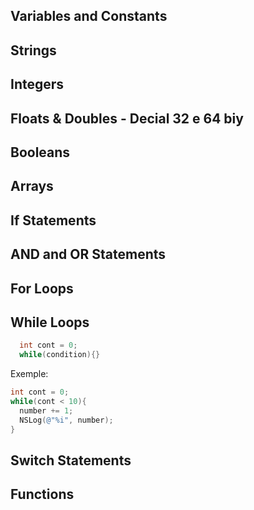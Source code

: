 ## **Variables and Constants**

## **Strings**

## **Integers**

## **Floats & Doubles - Decial 32 e 64 biy**

## **Booleans**

## **Arrays**

## **If Statements**

## **AND and OR Statements**

## **For Loops**

## **While Loops**
```objective-c
  int cont = 0;
  while(condition){}
  ```
  Exemple:
  
  ```objective-c
  int cont = 0;
  while(cont < 10){
    number += 1;
    NSLog(@"%i", number);
  }

```

## **Switch Statements**

## **Functions**
